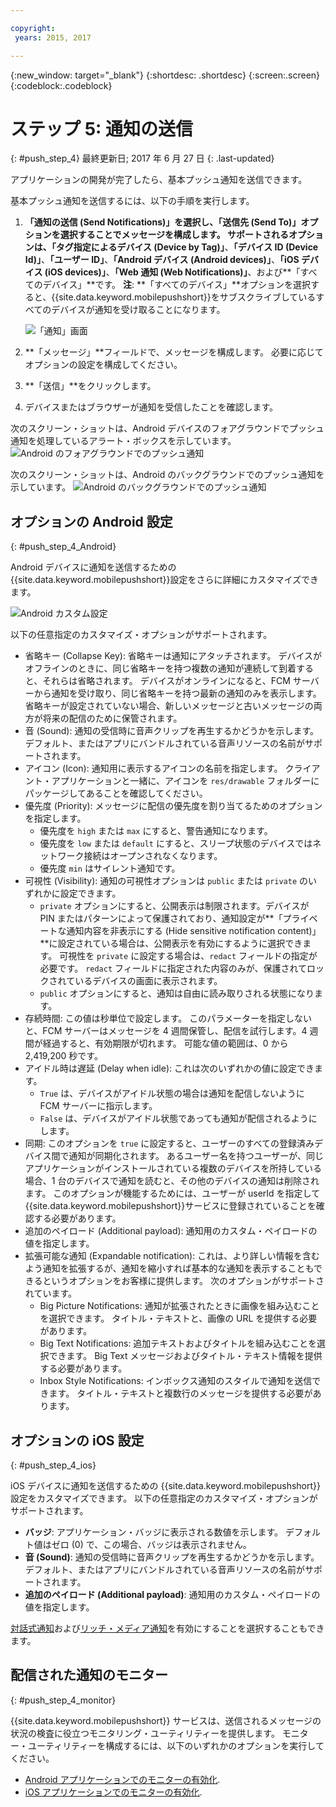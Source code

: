 ```yaml
---

copyright:
 years: 2015, 2017

---
```


{:new_window: target="_blank"}
{:shortdesc: .shortdesc}
{:screen:.screen}
{:codeblock:.codeblock}

# ステップ 5: 通知の送信
{: #push_step_4}
最終更新日; 2017 年 6 月 27 日
{: .last-updated}


アプリケーションの開発が完了したら、基本プッシュ通知を送信できます。

基本プッシュ通知を送信するには、以下の手順を実行します。

1. **「通知の送信 (Send Notifications)」**を選択し、**「送信先 (Send To)」**オプションを選択することでメッセージを構成します。 サポートされるオプションは、**「タグ指定によるデバイス (Device by Tag)」**、**「デバイス ID (Device Id)」**、**「ユーザー ID」**、**「Android デバイス (Android devices)」**、**「iOS デバイス (iOS devices)」**、**「Web 通知 (Web Notifications)」**、および**「すべてのデバイス」**です。
**注**: **「すべてのデバイス」**オプションを選択すると、{{site.data.keyword.mobilepushshort}}をサブスクライブしているすべてのデバイスが通知を受け取ることになります。
	
	![「通知」画面](images/tag_notification.jpg)

2. **「メッセージ」**フィールドで、メッセージを構成します。 必要に応じてオプションの設定を構成してください。
3. **「送信」**をクリックします。
3. デバイスまたはブラウザーが通知を受信したことを確認します。

次のスクリーン・ショットは、Android デバイスのフォアグラウンドでプッシュ通知を処理しているアラート・ボックスを示しています。
	![Android のフォアグラウンドでのプッシュ通知](images/Android_Screenshot.jpg)

次のスクリーン・ショットは、Android のバックグラウンドでのプッシュ通知を示しています。
	![Android のバックグラウンドでのプッシュ通知](images/background.jpg)

## オプションの Android 設定 
{: #push_step_4_Android}

Android デバイスに通知を送信するための{{site.data.keyword.mobilepushshort}}設定をさらに詳細にカスタマイズできます。 

![Android カスタム設定](images/android_custom_settings.jpg)

以下の任意指定のカスタマイズ・オプションがサポートされます。

- 省略キー (Collapse Key): 省略キーは通知にアタッチされます。 デバイスがオフラインのときに、同じ省略キーを持つ複数の通知が連続して到着すると、それらは省略されます。 デバイスがオンラインになると、FCM サーバーから通知を受け取り、同じ省略キーを持つ最新の通知のみを表示します。省略キーが設定されていない場合、新しいメッセージと古いメッセージの両方が将来の配信のために保管されます。
- 音 (Sound): 通知の受信時に音声クリップを再生するかどうかを示します。 デフォルト、またはアプリにバンドルされている音声リソースの名前がサポートされます。
- アイコン (Icon): 通知用に表示するアイコンの名前を指定します。 クライアント・アプリケーションと一緒に、アイコンを `res/drawable` フォルダーにパッケージしてあることを確認してください。
- 優先度 (Priority): メッセージに配信の優先度を割り当てるためのオプションを指定します。 
	- 優先度を `high` または `max` にすると、警告通知になります。
	- 優先度を `low` または `default` にすると、スリープ状態のデバイスではネットワーク接続はオープンされなくなります。 
	- 優先度 `min` はサイレント通知です。
- 可視性 (Visibility): 通知の可視性オプションは `public` または `private` のいずれかに設定できます。 
	- `private` オプションにすると、公開表示は制限されます。デバイスが PIN またはパターンによって保護されており、通知設定が**「プライベートな通知内容を非表示にする (Hide sensitive notification content)」**に設定されている場合は、公開表示を有効にするように選択できます。 可視性を `private` に設定する場合は、`redact` フィールドの指定が必要です。 `redact` フィールドに指定された内容のみが、保護されてロックされているデバイスの画面に表示されます。 
	- `public` オプションにすると、通知は自由に読み取りされる状態になります。
- 存続時間: この値は秒単位で設定します。 このパラメーターを指定しないと、FCM サーバーはメッセージを 4 週間保管し、配信を試行します。4 週間が経過すると、有効期限が切れます。 可能な値の範囲は、0 から 2,419,200 秒です。
- アイドル時は遅延 (Delay when idle): これは次のいずれかの値に設定できます。
	- `True` は、デバイスがアイドル状態の場合は通知を配信しないように FCM サーバーに指示します。 
	- `False` は、デバイスがアイドル状態であっても通知が配信されるようにします。
- 同期: このオプションを `true` に設定すると、ユーザーのすべての登録済みデバイス間で通知が同期化されます。 あるユーザー名を持つユーザーが、同じアプリケーションがインストールされている複数のデバイスを所持している場合、1 台のデバイスで通知を読むと、その他のデバイスの通知は削除されます。 このオプションが機能するためには、ユーザーが userId を指定して
{{site.data.keyword.mobilepushshort}}サービスに登録されていることを確認する必要があります。
- 追加のペイロード (Additional payload): 通知用のカスタム・ペイロードの値を指定します。
- 拡張可能な通知 (Expandable notification): これは、より詳しい情報を含むよう通知を拡張するが、通知を縮小すれば基本的な通知を表示することもできるというオプションをお客様に提供します。 次のオプションがサポートされています。
	- Big Picture Notifications: 通知が拡張されたときに画像を組み込むことを選択できます。 タイトル・テキストと、画像の URL を提供する必要があります。
	- Big Text Notifications: 追加テキストおよびタイトルを組み込むことを選択できます。 Big Text メッセージおよびタイトル・テキスト情報を提供する必要があります。
	- Inbox Style Notifications: インボックス通知のスタイルで通知を送信できます。 タイトル・テキストと複数行のメッセージを提供する必要があります。	 

## オプションの iOS 設定 
{: #push_step_4_ios}

iOS デバイスに通知を送信するための {{site.data.keyword.mobilepushshort}} 設定をカスタマイズできます。 以下の任意指定のカスタマイズ・オプションがサポートされます。

- **バッジ**: アプリケーション・バッジに表示される数値を示します。 デフォルト値はゼロ (0) で、この場合、バッジは表示されません。 
- **音 (Sound)**: 通知の受信時に音声クリップを再生するかどうかを示します。 デフォルト、またはアプリにバンドルされている音声リソースの名前がサポートされます。
- **追加のペイロード (Additional payload)**: 通知用のカスタム・ペイロードの値を指定します。

[対話式通知](https://github.com/ibm-bluemix-mobile-services/bms-clientsdk-swift-push/tree/Doc#interactive-notifications)および[リッチ・メディア通知](https://github.com/ibm-bluemix-mobile-services/bms-clientsdk-swift-push/tree/Doc#enabling-rich-media-notifications)を有効にすることを選択することもできます。

## 配信された通知のモニター 
{: #push_step_4_monitor}

{{site.data.keyword.mobilepushshort}} サービスは、送信されるメッセージの状況の検査に役立つモニタリング・ユーティリティーを提供します。 モニター・ユーティリティーを構成するには、以下のいずれかのオプションを実行してください。

- [Android アプリケーションでのモニターの有効化](https://github.com/ibm-bluemix-mobile-services/bms-clientsdk-android-push/tree/Doc#monitoring).
- [iOS アプリケーションでのモニターの有効化](https://github.com/ibm-bluemix-mobile-services/bms-clientsdk-swift-push/tree/Doc#enable-monitoring).
